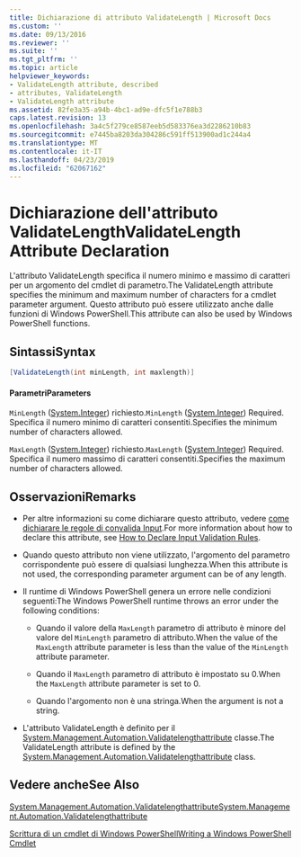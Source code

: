 ```yaml
---
title: Dichiarazione di attributo ValidateLength | Microsoft Docs
ms.custom: ''
ms.date: 09/13/2016
ms.reviewer: ''
ms.suite: ''
ms.tgt_pltfrm: ''
ms.topic: article
helpviewer_keywords:
- ValidateLength attribute, described
- attributes, ValidateLength
- ValidateLength attribute
ms.assetid: 82fe3a35-a94b-4bc1-ad9e-dfc5f1e788b3
caps.latest.revision: 13
ms.openlocfilehash: 3a4c5f279ce8587eeb5d583376ea3d2286210b83
ms.sourcegitcommit: e7445ba8203da304286c591ff513900ad1c244a4
ms.translationtype: MT
ms.contentlocale: it-IT
ms.lasthandoff: 04/23/2019
ms.locfileid: "62067162"
---
```

# <a name="validatelength-attribute-declaration"></a><span data-ttu-id="fcb8d-102">Dichiarazione dell'attributo ValidateLength</span><span class="sxs-lookup"><span data-stu-id="fcb8d-102">ValidateLength Attribute Declaration</span></span>

<span data-ttu-id="fcb8d-103">L'attributo ValidateLength specifica il numero minimo e massimo di caratteri per un argomento del cmdlet di parametro.</span><span class="sxs-lookup"><span data-stu-id="fcb8d-103">The ValidateLength attribute specifies the minimum and maximum number of characters for a cmdlet parameter argument.</span></span> <span data-ttu-id="fcb8d-104">Questo attributo può essere utilizzato anche dalle funzioni di Windows PowerShell.</span><span class="sxs-lookup"><span data-stu-id="fcb8d-104">This attribute can also be used by Windows PowerShell functions.</span></span>

## <a name="syntax"></a><span data-ttu-id="fcb8d-105">Sintassi</span><span class="sxs-lookup"><span data-stu-id="fcb8d-105">Syntax</span></span>

```csharp
[ValidateLength(int minLength, int maxlength)]
```

#### <a name="parameters"></a><span data-ttu-id="fcb8d-106">Parametri</span><span class="sxs-lookup"><span data-stu-id="fcb8d-106">Parameters</span></span>

<span data-ttu-id="fcb8d-107">`MinLength` ([System.Integer](/dotnet/api/System.Integer)) richiesto.</span><span class="sxs-lookup"><span data-stu-id="fcb8d-107">`MinLength` ([System.Integer](/dotnet/api/System.Integer)) Required.</span></span> <span data-ttu-id="fcb8d-108">Specifica il numero minimo di caratteri consentiti.</span><span class="sxs-lookup"><span data-stu-id="fcb8d-108">Specifies the minimum number of characters allowed.</span></span>

<span data-ttu-id="fcb8d-109">`MaxLength` ([System.Integer](/dotnet/api/System.Integer)) richiesto.</span><span class="sxs-lookup"><span data-stu-id="fcb8d-109">`MaxLength` ([System.Integer](/dotnet/api/System.Integer)) Required.</span></span> <span data-ttu-id="fcb8d-110">Specifica il numero massimo di caratteri consentiti.</span><span class="sxs-lookup"><span data-stu-id="fcb8d-110">Specifies the maximum number of characters allowed.</span></span>

## <a name="remarks"></a><span data-ttu-id="fcb8d-111">Osservazioni</span><span class="sxs-lookup"><span data-stu-id="fcb8d-111">Remarks</span></span>

- <span data-ttu-id="fcb8d-112">Per altre informazioni su come dichiarare questo attributo, vedere [come dichiarare le regole di convalida Input](http://msdn.microsoft.com/en-us/544c2100-62ba-4be4-b2a2-cc0d4e4fc45b).</span><span class="sxs-lookup"><span data-stu-id="fcb8d-112">For more information about how to declare this attribute, see [How to Declare Input Validation Rules](http://msdn.microsoft.com/en-us/544c2100-62ba-4be4-b2a2-cc0d4e4fc45b).</span></span>

- <span data-ttu-id="fcb8d-113">Quando questo attributo non viene utilizzato, l'argomento del parametro corrispondente può essere di qualsiasi lunghezza.</span><span class="sxs-lookup"><span data-stu-id="fcb8d-113">When this attribute is not used, the corresponding parameter argument can be of any length.</span></span>

- <span data-ttu-id="fcb8d-114">Il runtime di Windows PowerShell genera un errore nelle condizioni seguenti:</span><span class="sxs-lookup"><span data-stu-id="fcb8d-114">The Windows PowerShell runtime throws an error under the following conditions:</span></span>

    - <span data-ttu-id="fcb8d-115">Quando il valore della `MaxLength` parametro di attributo è minore del valore del `MinLength` parametro di attributo.</span><span class="sxs-lookup"><span data-stu-id="fcb8d-115">When the value of the `MaxLength` attribute parameter is less than the value of the `MinLength` attribute parameter.</span></span>

    - <span data-ttu-id="fcb8d-116">Quando il `MaxLength` parametro di attributo è impostato su 0.</span><span class="sxs-lookup"><span data-stu-id="fcb8d-116">When the `MaxLength` attribute parameter is set to 0.</span></span>

    - <span data-ttu-id="fcb8d-117">Quando l'argomento non è una stringa.</span><span class="sxs-lookup"><span data-stu-id="fcb8d-117">When the argument is not a string.</span></span>

- <span data-ttu-id="fcb8d-118">L'attributo ValidateLength è definito per il [System.Management.Automation.Validatelengthattribute](/dotnet/api/System.Management.Automation.ValidateLengthAttribute) classe.</span><span class="sxs-lookup"><span data-stu-id="fcb8d-118">The ValidateLength attribute is defined by the [System.Management.Automation.Validatelengthattribute](/dotnet/api/System.Management.Automation.ValidateLengthAttribute) class.</span></span>

## <a name="see-also"></a><span data-ttu-id="fcb8d-119">Vedere anche</span><span class="sxs-lookup"><span data-stu-id="fcb8d-119">See Also</span></span>

[<span data-ttu-id="fcb8d-120">System.Management.Automation.Validatelengthattribute</span><span class="sxs-lookup"><span data-stu-id="fcb8d-120">System.Management.Automation.Validatelengthattribute</span></span>](/dotnet/api/System.Management.Automation.ValidateLengthAttribute)

[<span data-ttu-id="fcb8d-121">Scrittura di un cmdlet di Windows PowerShell</span><span class="sxs-lookup"><span data-stu-id="fcb8d-121">Writing a Windows PowerShell Cmdlet</span></span>](./writing-a-windows-powershell-cmdlet.md)
